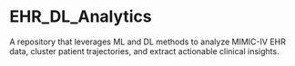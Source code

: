 # EHR_DL_Analytics
A repository that leverages ML and DL methods to analyze MIMIC-IV EHR data, cluster patient trajectories, and extract actionable clinical insights.

